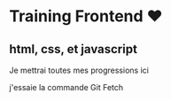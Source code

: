 # Training Frontend ❤

## html, css, et javascript

Je mettrai toutes mes progressions ici

j'essaie la commande Git Fetch
